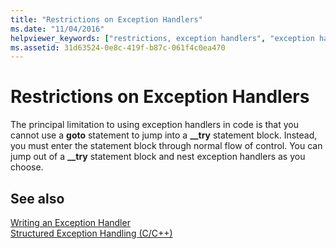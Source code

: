 ```yaml
---
title: "Restrictions on Exception Handlers"
ms.date: "11/04/2016"
helpviewer_keywords: ["restrictions, exception handlers", "exception handling [C++], exception handlers"]
ms.assetid: 31d63524-0e8c-419f-b87c-061f4c0ea470
---
```

# Restrictions on Exception Handlers

The principal limitation to using exception handlers in code is that you cannot use a **goto** statement to jump into a **__try** statement block. Instead, you must enter the statement block through normal flow of control. You can jump out of a **__try** statement block and nest exception handlers as you choose.

## See also

[Writing an Exception Handler](../cpp/writing-an-exception-handler.md)<br/>
[Structured Exception Handling (C/C++)](../cpp/structured-exception-handling-c-cpp.md)